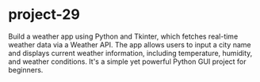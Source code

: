 # project-29
Build a weather app using Python and Tkinter, which fetches real-time weather data via a Weather API. The app allows users to input a city name and displays current weather information, including temperature, humidity, and weather conditions. It's a simple yet powerful Python GUI project for beginners.

